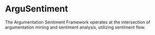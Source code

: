 # ArguSentiment
The Argumentation Sentiment Framework operates at the intersection of argumentation mining and sentiment analysis, utilizing sentiment flow.
